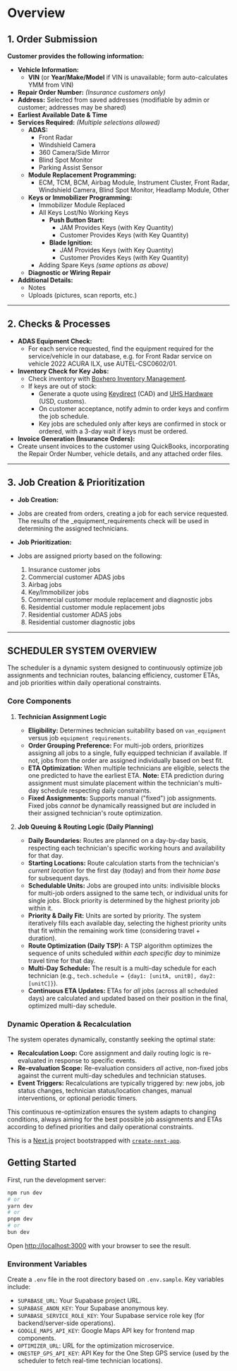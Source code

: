 # Overview

## 1. Order Submission

**Customer provides the following information:**

- **Vehicle Information:**
  - **VIN** \(or **Year/Make/Model** if VIN is unavailable; form auto-calculates YMM from VIN\)
- **Repair Order Number:** _\(Insurance customers only\)_
- **Address:** Selected from saved addresses \(modifiable by admin or customer; addresses may be shared\)
- **Earliest Available Date & Time**
- **Services Required:** _\(Multiple selections allowed\)_
  - **ADAS:**
    - Front Radar
    - Windshield Camera
    - 360 Camera/Side Mirror
    - Blind Spot Monitor
    - Parking Assist Sensor
  - **Module Replacement Programming:**
    - ECM, TCM, BCM, Airbag Module, Instrument Cluster, Front Radar, Windshield Camera, Blind Spot Monitor, Headlamp Module, Other
  - **Keys or Immobilizer Programming:**
    - Immobilizer Module Replaced
    - All Keys Lost/No Working Keys
      - **Push Button Start:**
        - JAM Provides Keys \(with Key Quantity\)
        - Customer Provides Keys \(with Key Quantity\)
      - **Blade Ignition:**
        - JAM Provides Keys \(with Key Quantity\)
        - Customer Provides Keys \(with Key Quantity\)
    - Adding Spare Keys _\(same options as above\)_
  - **Diagnostic or Wiring Repair**
- **Additional Details:**
  - Notes
  - Uploads \(pictures, scan reports, etc.\)

---

## 2. Checks & Processes

- **ADAS Equipment Check:**
  - For each service requested, find the equipment required for the service/vehicle in our database, e.g. for Front Radar service on vehicle 2022 ACURA ILX, use AUTEL-CSC0602/01.
- **Inventory Check for Key Jobs:**
  - Check inventory with [Boxhero Inventory Management](https://www.boxhero.io).
  - If keys are out of stock:
    - Generate a quote using [Keydirect](https://keydirect.ca/) \(CAD\) and [UHS Hardware](https://www.uhs-hardware.com/) \(USD, customs\).
    - On customer acceptance, notify admin to order keys and confirm the job schedule.
    - Key jobs are scheduled only after keys are confirmed in stock or ordered, with a 3-day wait if keys must be ordered.
- **Invoice Generation \(Insurance Orders\):**
- Create unsent invoices to the customer using QuickBooks, incorporating the Repair Order Number, vehicle details, and any attached order files.

---

## 3. Job Creation & Prioritization

- **Job Creation:**
- Jobs are created from orders, creating a job for each service requested. The results of the \_equipment_requirements check will be used in determining the assigned technicians.

- **Job Prioritization:**
- Jobs are assigned priorty based on the following:
  1. Insurance customer jobs
  2. Commercial customer ADAS jobs
  3. Airbag jobs
  4. Key/Immobilizer jobs
  5. Commercial customer module replacement and diagnostic jobs
  6. Residential customer module replacement jobs
  7. Residential customer ADAS jobs
  8. Residential customer diagnostic jobs

---

## SCHEDULER SYSTEM OVERVIEW

The scheduler is a dynamic system designed to continuously optimize job assignments and technician routes, balancing efficiency, customer ETAs, and job priorities within daily operational constraints.

### Core Components

1.  **Technician Assignment Logic**

    - **Eligibility:** Determines technician suitability based on `van_equipment` versus job `equipment_requirements`.
    - **Order Grouping Preference:** For multi-job orders, prioritizes assigning all jobs to a single, fully equipped technician if available. If not, jobs from the order are assigned individually based on best fit.
    - **ETA Optimization:** When multiple technicians are eligible, selects the one predicted to have the earliest ETA. **Note:** ETA prediction during assignment must simulate placement within the technician's multi-day schedule respecting daily constraints.
    - **Fixed Assignments:** Supports manual ("fixed") job assignments. Fixed jobs _cannot_ be dynamically reassigned but _are_ included in their assigned technician's route optimization.

2.  **Job Queuing & Routing Logic (Daily Planning)**
    - **Daily Boundaries:** Routes are planned on a day-by-day basis, respecting each technician's specific working hours and availability for that day.
    - **Starting Locations:** Route calculation starts from the technician's _current location_ for the first day (today) and from their _home base_ for subsequent days.
    - **Schedulable Units:** Jobs are grouped into units: indivisible blocks for multi-job orders assigned to the same tech, or individual units for single jobs. Block priority is determined by the highest priority job within it.
    - **Priority & Daily Fit:** Units are sorted by priority. The system iteratively fills each available day, selecting the highest priority units that fit within the remaining work time (considering travel + duration).
    - **Route Optimization (Daily TSP):** A TSP algorithm optimizes the sequence of units scheduled _within each specific day_ to minimize travel time for that day.
    - **Multi-Day Schedule:** The result is a multi-day schedule for each technician (e.g., `tech.schedule = {day1: [unitA, unitB], day2: [unitC]}`).
    - **Continuous ETA Updates:** ETAs for _all_ jobs (across all scheduled days) are calculated and updated based on their position in the final, optimized multi-day schedule.

### Dynamic Operation & Recalculation

The system operates dynamically, constantly seeking the optimal state:

- **Recalculation Loop:** Core assignment and daily routing logic is re-evaluated in response to specific events.
- **Re-evaluation Scope:** Re-evaluation considers _all_ active, non-fixed jobs against the current multi-day schedules and technician statuses.
- **Event Triggers:** Recalculations are typically triggered by: new jobs, job status changes, technician status/location changes, manual interventions, or optional periodic timers.

This continuous re-optimization ensures the system adapts to changing conditions, always aiming for the best possible job assignments and ETAs according to defined priorities and daily operational constraints.

This is a [Next.js](https://nextjs.org) project bootstrapped with [`create-next-app`](https://nextjs.org/docs/app/api-reference/cli/create-next-app).

## Getting Started

First, run the development server:

```bash
npm run dev
# or
yarn dev
# or
pnpm dev
# or
bun dev
```

Open [http://localhost:3000](http://localhost:3000) with your browser to see the result.

### Environment Variables

Create a `.env` file in the root directory based on `.env.sample`. Key variables include:

*   `SUPABASE_URL`: Your Supabase project URL.
*   `SUPABASE_ANON_KEY`: Your Supabase anonymous key.
*   `SUPABASE_SERVICE_ROLE_KEY`: Your Supabase service role key (for backend/server-side operations).
*   `GOOGLE_MAPS_API_KEY`: Google Maps API key for frontend map components.
*   `OPTIMIZER_URL`: URL for the optimization microservice.
*   `ONESTEP_GPS_API_KEY`: API Key for the One Step GPS service (used by the scheduler to fetch real-time technician locations).
